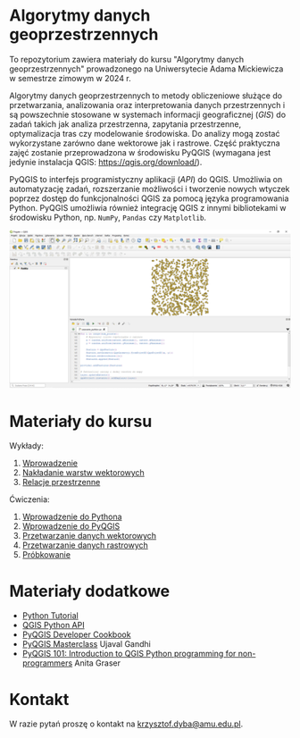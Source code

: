 # Algorytmy danych geoprzestrzennych
To repozytorium zawiera materiały do kursu "Algorytmy danych geoprzestrzennych" prowadzonego
na Uniwersytecie Adama Mickiewicza w semestrze zimowym w 2024 r.

Algorytmy danych geoprzestrzennych to metody obliczeniowe służące do przetwarzania,
analizowania oraz interpretowania danych przestrzennych i są powszechnie stosowane w
systemach informacji geograficznej (*GIS*) do zadań takich jak analiza przestrzenna,
zapytania przestrzenne, optymalizacja tras czy modelowanie środowiska. Do analizy mogą
zostać wykorzystane zarówno dane wektorowe jak i rastrowe. Część praktyczna zajęć zostanie
przeprowadzona w środowisku PyQGIS (wymagana jest jedynie instalacja QGIS: <https://qgis.org/download/>).

PyQGIS to interfejs programistyczny aplikacji (*API*) do QGIS. Umożliwia on automatyzację
zadań, rozszerzanie możliwości i tworzenie nowych wtyczek poprzez dostęp do funkcjonalności
QGIS za pomocą języka programowania Python. PyQGIS umożliwia również integrację QGIS z
innymi bibliotekami w środowisku Python, np. `NumPy`, `Pandas` czy `Matplotlib`.

![](wyklady/_images/0_PyQGIS.png)

# Materiały do kursu

Wykłady:

1. [Wprowadzenie](https://kadyb.github.io/adg2024/wyklady/01_Wprowadzenie.html)
2. [Nakładanie warstw wektorowych](https://kadyb.github.io/adg2024/wyklady/02_Nakladanie_warstw.html)
3. [Relacje przestrzenne](https://kadyb.github.io/adg2024/wyklady/03_Relacje_przestrzenne.html)

Ćwiczenia:

1. [Wprowadzenie do Pythona](https://kadyb.github.io/adg2024/cwiczenia/01_Python.html)
2. [Wprowadzenie do PyQGIS](https://kadyb.github.io/adg2024/cwiczenia/02_PyQGIS.html)
3. [Przetwarzanie danych wektorowych](https://kadyb.github.io/adg2024/cwiczenia/03_Przetwarzanie_wektor.html)
4. [Przetwarzanie danych rastrowych](https://kadyb.github.io/adg2024/cwiczenia/04_Przetwarzanie_raster.html)
5. [Próbkowanie](https://kadyb.github.io/adg2024/cwiczenia/05_Probkowanie.html)

# Materiały dodatkowe

- [Python Tutorial](https://docs.python.org/3/tutorial/)
- [QGIS Python API](https://qgis.org/pyqgis/3.34/)
- [PyQGIS Developer Cookbook](https://docs.qgis.org/3.34/en/docs/pyqgis_developer_cookbook/)
- [PyQGIS Masterclass](https://courses.spatialthoughts.com/pyqgis-masterclass.html) Ujaval Gandhi 
- [PyQGIS 101: Introduction to QGIS Python programming for non-programmers](https://anitagraser.com/pyqgis-101-introduction-to-qgis-python-programming-for-non-programmers/) Anita Graser

# Kontakt 

W razie pytań proszę o kontakt na <krzysztof.dyba@amu.edu.pl>.

